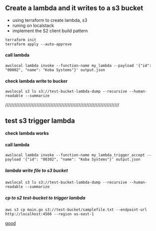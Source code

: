 ## Create a lambda and it writes to a s3 bucket 
- using terraform to create lambda, s3
- runing on localstack
- implement the S2 client build pattern

```shell
terraform init
terraform apply --auto-approve
```

#### call lambda 
```shell
awslocal lambda invoke --function-name my_lambda --payload '{"id": "00002", "name": "Koba Systems"}' output.json
```

#### check lambda write to bucker
```shell
awslocal s3 ls s3://test-bucket-lambda-dump --recursive --human-readable --summarize
```

/////////////////////////////////////////////////////////////////////////

## test s3 trigger lambda

#### check lambda works
#### call lambda
```shell
awslocal lambda invoke --function-name my_lambda_trigger_accept --payload '{"id": "00302", "name": "Koba Systems"}' output.json
```
#####  lambda write file to s3 bucket
```shell
awslocal s3 ls s3://test-bucket-lambda-dump --recursive --human-readable --summarize
```
##### cp to s2 test-bucket to trigger lambda
```shell
aws s3 cp main.go s3://test-bucket/samplefile.txt --endpoint-url http://localhost:4566 --region us-east-1
```


[good](https://github.com/jagonzalr/go-lambda-terraform-setup)